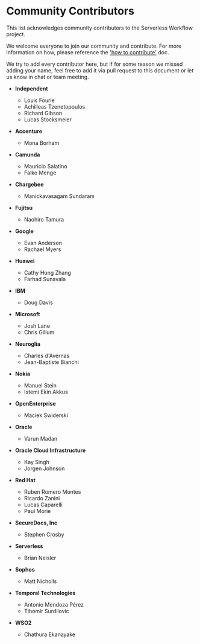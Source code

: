 # Community Contributors

This list acknowledges community contributors to the Serverless Workflow 
project. 

We welcome everyone to join our community and contribute. 
For more information on how, please reference the ['how to contribute'](../contributing.md) doc.

We try to add every contributor here, but if for some reason we missed 
adding your name, feel free to add it via pull request to this document or let 
us know in chat or team meeting.

* **Independent**
  * Louis Fourie
  * Achilleas Tzenetopoulos
  * Richard Gibson
  * Lucas Stocksmeier
  
* **Accenture**
  * Mona Borham

* **Camunda**
  * Mauricio Salatino
  * Falko Menge

* **Chargebee**
  * Manickavasagam Sundaram

* **Fujitsu**
  * Naohiro Tamura

* **Google**
  * Evan Anderson
  * Rachael Myers

* **Huawei**
  * Cathy Hong Zhang
  * Farhad Sunavala

* **IBM**
  * Doug Davis

* **Microsoft**
  * Josh Lane
  * Chris Gillum

* **Neuroglia**
  * Charles d'Avernas
  * Jean-Baptiste Bianchi

* **Nokia**
  * Manuel Stein
  * Istemi Ekin Akkus

* **OpenEnterprise**
  * Maciek Swiderski

* **Oracle**
  * Varun Madan

* **Oracle Cloud Infrastructure**
  * Kay Singh
  * Jorgen Johnson

* **Red Hat**
  * Ruben Romero Montes
  * Ricardo Zanini 
  * Lucas Caparelli
  * Paul Morie

* **SecureDocs, Inc**
  * Stephen Crosby

* **Serverless**
  * Brian Neisler

* **Sophos**
  * Matt Nicholls

* **Temporal Technologies**
  * Antonio Mendoza Pérez
  * Tihomir Surdilovic

* **WSO2**
  * Chathura Ekanayake
